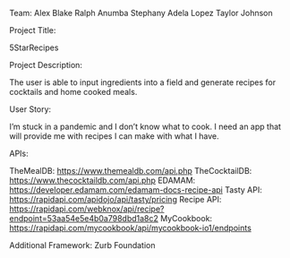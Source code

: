 Team:
Alex Blake
Ralph Anumba
Stephany Adela Lopez
Taylor Johnson

Project Title:

5StarRecipes

Project Description:

The user is able to input ingredients into a field and generate recipes for cocktails and home cooked meals.

User Story:

I’m stuck in a pandemic and I don’t know what to cook. I need an app that will provide me with recipes I can make with what I have.


APIs:

TheMealDB: https://www.themealdb.com/api.php
TheCocktailDB: https://www.thecocktaildb.com/api.php
EDAMAM: https://developer.edamam.com/edamam-docs-recipe-api
Tasty API: https://rapidapi.com/apidojo/api/tasty/pricing
Recipe API: https://rapidapi.com/webknox/api/recipe?endpoint=53aa54e5e4b0a798dbd1a8c2
MyCookbook: https://rapidapi.com/mycookbook/api/mycookbook-io1/endpoints


Additional Framework: Zurb Foundation
